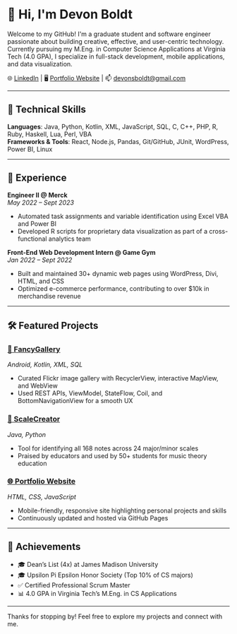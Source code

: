 # 👋 Hi, I'm Devon Boldt

Welcome to my GitHub! I'm a graduate student and software engineer passionate about building creative, effective, and user-centric technology. Currently pursuing my M.Eng. in Computer Science Applications at Virginia Tech (4.0 GPA), I specialize in full-stack development, mobile applications, and data visualization.

🌐 [LinkedIn](https://www.linkedin.com/in/devon-boldt/) | 🖥️ [Portfolio Website](https://DevonSBoldt.github.io) | 📫 devonsboldt@gmail.com

---

## 🔧 Technical Skills

**Languages**: Java, Python, Kotlin, XML, JavaScript, SQL, C, C++, PHP, R, Ruby, Haskell, Lua, Perl, VBA  
**Frameworks & Tools**: React, Node.js, Pandas, Git/GitHub, JUnit, WordPress, Power BI, Linux

---

## 💼 Experience

**Engineer II @ Merck**  
*May 2022 – Sept 2023*  
- Automated task assignments and variable identification using Excel VBA and Power BI  
- Developed R scripts for proprietary data visualization as part of a cross-functional analytics team

**Front-End Web Development Intern @ Game Gym**  
*Jan 2022 – Sept 2022*  
- Built and maintained 30+ dynamic web pages using WordPress, Divi, HTML, and CSS  
- Optimized e-commerce performance, contributing to over $10k in merchandise revenue

---

## 🛠️ Featured Projects

### [📸 FancyGallery](https://github.com/DevonSBoldt/FancyGallery)
*Android, Kotlin, XML, SQL*  
- Curated Flickr image gallery with RecyclerView, interactive MapView, and WebView  
- Used REST APIs, ViewModel, StateFlow, Coil, and BottomNavigationView for a smooth UX

### [🎵 ScaleCreator](https://github.com/DevonSBoldt/ScaleCreator)
*Java, Python*  
- Tool for identifying all 168 notes across 24 major/minor scales  
- Praised by educators and used by 50+ students for music theory education

### [🌐 Portfolio Website](https://DevonSBoldt.github.io)
*HTML, CSS, JavaScript*  
- Mobile-friendly, responsive site highlighting personal projects and skills  
- Continuously updated and hosted via GitHub Pages

---

## 🏅 Achievements

- 🎓 Dean’s List (4x) at James Madison University  
- 🎓 Upsilon Pi Epsilon Honor Society (Top 10% of CS majors)  
- ✅ Certified Professional Scrum Master  
- 📊 4.0 GPA in Virginia Tech’s M.Eng. in CS Applications

---

Thanks for stopping by! Feel free to explore my projects and connect with me.
